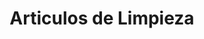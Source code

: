 ---
title: "Articulos de Limpieza"
url: /jose-leon-suarez/articulos-de-limpieza/
shop: comodidad
---